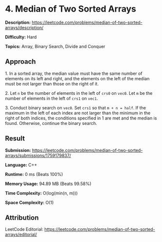 # 4. Median of Two Sorted Arrays

**Description:** https://leetcode.com/problems/median-of-two-sorted-arrays/description/

**Difficulty:** Hard

**Topics:** Array, Binary Search, Divide and Conquer


## Approach

1\. In a sorted array, the median value must have the same number of elements on its left and right, and the elements on the left of the median must be not larger than those on the right of it.

2\. Let `n` be the number of elements in the left of `crs0` on `vec0`. Let `m` be the number of elements in the left of `crs1` on `vec1`.

3\. Conduct binary search on `vec0`. Set `crs1` so that `m + n = half`. If the maximum in the left of each index are not larger than the minimum in the right of both indices, the conditions specified in 1 are met and the median is found. Otherwise, continue the binary search.


## Result

**Submission:** https://leetcode.com/problems/median-of-two-sorted-arrays/submissions/1759179837/

**Language:** C++

**Runtime:** 0 ms (Beats 100%)

**Memory Usage:** 94.89 MB (Beats 99.58%)

**Time Complexity:** O(log(min(n, m)))

**Space Complexity:** O(1)


## Attribution

LeetCode Editorial: https://leetcode.com/problems/median-of-two-sorted-arrays/editorial/
